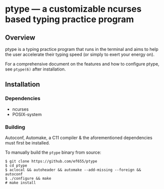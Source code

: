 # ptype — a customizable ncurses based typing practice program

## Overview

ptype is a typing practice program that runs in the terminal and aims to help
the user accelerate their typing speed (or simply to exert your energy on).

For a comprehensive document on the features and how to configure ptype, see `ptype(6)` after installation.

## Installation

### Dependencies

- ncurses
- POSIX-system

### Building

Autoconf, Automake, a C11 compiler & the aforementioned dependencies must first be installed.

To manually build the `ptype` binary from source:
```
$ git clone https://github.com/ef655/ptype
$ cd ptype
$ aclocal && autoheader && automake --add-missing --foreign && autoconf
$ ./configure && make
# make install
```
